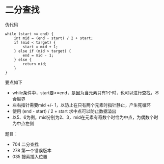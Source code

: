 # 二分查找
伪代码
```
while (start <= end) {
    int mid = (end - start) / 2 + start;
    if (mid < target) {
        start = mid + 1;
    } else if (mid > target) {
        end = mid - 1;
    } else {
        return mid; 
    }
}
```  
要点如下
- while条件中，start要<=end，是因为当元素只有1个时，也可以进行查找，不会越界
- 左右指针需要mid +/- 1，以防止在只有两个元素时指针静止，产生死循环
- 使用 (end - start) / 2 + start 求中点可以防止数据溢出
- 以5、6为例，mid分别为2、3，mid在元素有奇数个时恰为中点，为偶数个时为中点左侧

题目：
- 704 二分查找  
- 278 第一个错误版本  
- 035 搜索插入位置  